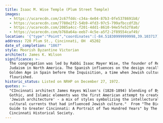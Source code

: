```yaml
---
title: Isaac M. Wise Temple (Plum Street Temple)
images:
  - https://ucarecdn.com/2c67fddc-c34a-4e04-87b3-0fe5378691b8/
  - https://ucarecdn.com/7780e2f2-54b9-4fd3-97c5-799afbccdf2b/
  - https://ucarecdn.com/2085a4cc-f201-4dd1-8610-94e5fe52f8a0/
  - https://ucarecdn.com/b768a64a-eeb7-4c5e-a5f2-2f89554caf49/
location: '{"type":"Point","coordinates":[-84.51830999999998,39.103717]}'
address: 720 Plum St., Cincinnati, OH  45202
date_of_completion: "1867"
style: Moorish Byzantine Victorian
architect: James K. Wilson
significance: >-
  The congregation was led by Rabbi Isaac Mayer Wise, the founder of Reform
  Judaism in North America. The Spanish influences on the design recall the
  Golden Age in Spain before the Inquisition, a time when Jewish culture
  flourished.
historic_status: Listed on NRHP on December 27, 1972.
quotes: >-
  "CIncinnati architect James Keyes Wilson's (1828-1894) blending of Byzantine,
  Gothic, and Islamic elements was the first American attempt to create a
  'Jewish architecture' - a mix of styles symbolizing the intellectural and
  cultural currents that had influenced Jewish culture."  From "The Bicentennial
  Guide to Greater Cincinnati: A Portrait of Two Hundred Years" by The
  Cincinnati Historical Society.
---
```

